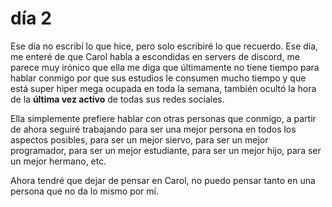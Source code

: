 # día 2
Ese día no escribí lo que hice, pero solo escribiré lo que recuerdo.
Ese día, me enteré de que Carol habla a escondidas en servers de discord, me parece muy irónico que ella me diga que últimamente no tiene tiempo para hablar conmigo por que sus estudios le consumen mucho tiempo y que está super hiper mega ocupada en toda la semana, también ocultó la hora de la **última vez activo** de todas sus redes sociales. 

Ella simplemente prefiere hablar con otras personas que conmigo, a partir de ahora seguiré trabajando para ser una mejor persona en todos los aspectos posibles, para ser un mejor siervo, para ser un mejor programador, para ser un mejor estudiante, para ser un mejor hijo, para ser un mejor hermano, etc.

Ahora tendré que dejar de pensar en Carol, no puedo pensar tanto en una persona que no da lo mismo por mí.
